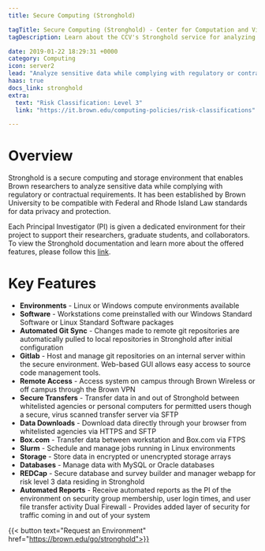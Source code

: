 ```yaml
---
title: Secure Computing (Stronghold)

tagTitle: Secure Computing (Stronghold) - Center for Computation and Visualization
tagDescription: Learn about the CCV's Stronghold service for analyzing sensitive data while complying with regulatory or contractual requirements for data security.

date: 2019-01-22 18:29:31 +0000
category: Computing
icon: server2
lead: "Analyze sensitive data while complying with regulatory or contractual requirements for data security"
haas: true
docs_link: stronghold
extra:
  text: "Risk Classification: Level 3"
  link: "https://it.brown.edu/computing-policies/risk-classifications"

---
```

# Overview

Stronghold is a secure computing and storage environment that enables Brown researchers to analyze sensitive data while complying with regulatory or contractual requirements. It has been established by Brown University to be compatible with Federal and Rhode Island Law standards for data privacy and protection.

Each Principal Investigator (PI) is given a dedicated environment for their project to support their researchers, graduate students, and collaborators. To view the Stronghold documentation and learn more about the offered features, please follow this [link](https://docs.ccv.brown.edu/stronghold/).

# Key Features

- **Environments** - Linux or Windows compute environments available
- **Software** - Workstations come preinstalled with our Windows Standard Software or Linux Standard Software packages
- **Automated Git Sync** - Changes made to remote git repositories are automatically pulled to local repositories in Stronghold after initial configuration
- **Gitlab** - Host and manage git repositories on an internal server within the secure environment. Web-based GUI allows easy access to source code management tools.
- **Remote Access** - Access system on campus through Brown Wireless or off campus through the Brown VPN
- **Secure Transfers** - Transfer data in and out of Stronghold between whitelisted agencies or personal computers for permitted users though a secure, virus scanned transfer server via SFTP
- **Data Downloads** - Download data directly through your browser from whitelisted agencies via HTTPS and SFTP
- **Box.com** - Transfer data between workstation and Box.com via FTPS
- **Slurm** - Schedule and manage jobs running in Linux environments
- **Storage** - Store data in encrypted or unencrypted storage arrays
- **Databases** - Manage data with MySQL or Oracle databases
- **REDCap** - Secure database and survey builder and manager webapp for risk level 3 data residing in Stronghold
- **Automated Reports** - Receive automated reports as the PI of the environment on
security group membership, user login times, and user file transfer activity
Dual Firewall -  Provides added layer of security for traffic coming in and out of your system

{{< button text="Request an Environment" href="https://brown.edu/go/stronghold">}}
